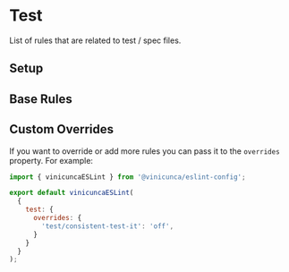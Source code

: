 # Test

List of rules that are related to test / spec files.

## Setup

<EslintList package="test/setup" />

## Base Rules

<EslintList package="test/rules" />

## Custom Overrides

If you want to override or add more rules you can pass it to the `overrides` property.
For example:

```js [eslint.config.js]
import { vinicuncaESLint } from '@vinicunca/eslint-config';

export default vinicuncaESLint(
  {
    test: {
      overrides: {
        'test/consistent-test-it': 'off',
      }
    }
  }
);
```
